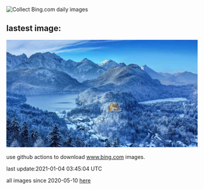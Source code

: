 ![Collect Bing.com daily images](https://github.com/counter2015/bing-daily-images/workflows/Collect%20Bing.com%20daily%20images/badge.svg)
## lastest image:
![](images/HohenschwangauWinter.jpg)

use github actions to download www.bing.com images.

last update:2021-01-04 03:45:04 UTC

all images since 2020-05-10 [here](https://github.com/counter2015/bing-daily-images/tree/master/images) 
